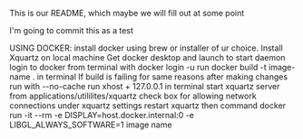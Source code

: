 This is our README, which maybe we will fill out at some point

I'm going to commit this as a test

USING DOCKER:
install docker using brew or installer of ur choice.
Install Xquartz on local machine
Get docker desktop and launch to start daemon  
login to docker from terminal with docker login -u <username>
run docker build -t image-name . in terminal
If build is failing for same reasons after making changes run with --no-cache
run xhost + 127.0.0.1 in terminal
start xquartz server from applications/utililites/xquartz
check box for allowing network connections under xquartz settings
restart xquartz
then command
docker run -it --rm -e DISPLAY=host.docker.internal:0 -e LIBGL_ALWAYS_SOFTWARE=1 image name

